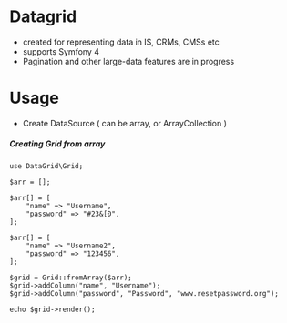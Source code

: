 # Datagrid
- created for representing data in IS, CRMs, CMSs etc
- supports Symfony 4
- Pagination and other large-data features are in progress

# Usage
- Create DataSource ( can be array, or ArrayCollection )

##### Creating Grid from array 
```
use DataGrid\Grid;

$arr = [];

$arr[] = [
    "name" => "Username",
    "password" => "#23&[Đ",
];

$arr[] = [
    "name" => "Username2",
    "password" => "123456",
];    

$grid = Grid::fromArray($arr);
$grid->addColumn("name", "Username");
$grid->addColumn("password", "Password", "www.resetpassword.org");

echo $grid->render();
```
